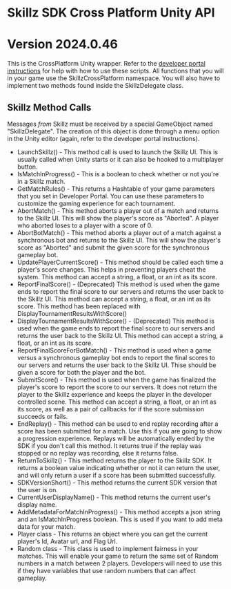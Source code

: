 # Skillz SDK Cross Platform Unity API
# Version 2024.0.46

This is the CrossPlatform Unity wrapper. Refer to the [developer portal instructions](https://cdn.skillz.com/doc/developer/) for help with how to use these scripts. All functions that you will in your game use the SkillzCrossPlatform namespace. You will also have to implement two methods found inside the SkillzDelegate class.

## Skillz Method Calls

Messages *from* Skillz must be received by a special GameObject named "SkillzDelegate". The creation of this object is done through a menu option in the Unity editor (again, refer to the developer portal instructions).

* LaunchSkillz() -  This method call is used to launch the Skillz UI. This is usually called when Unity starts or it can also be hooked to a multiplayer button.
* IsMatchInProgress() -  This is a boolean to check whether or not you're in a Skillz match.
* GetMatchRules() - This returns a Hashtable of your game parameters that you set in Developer Portal. You can use these parameters to customize the gaming experience for each tournament.
* AbortMatch() - This method aborts a player out of a match and returns to the Skillz UI. This will show the player's score as "Aborted". A player who aborted loses to a player with a score of 0.
* AbortBotMatch() - This method aborts a player out of a match against a synchronous bot and returns to the Skillz UI. This will show the player's score as "Aborted" and submit the given score for the synchronous gameplay bot.
* UpdatePlayerCurrentScore() - This method should be called each time a player's score changes. This helps in preventing players cheat the system. This method can accept a string, a float, or an int as its score.
* ReportFinalScore() - (Deprecated) This method is used when the game ends to report the final score to our servers and returns the user back to the Skillz UI. This method can accept a string, a float, or an int as its score. This method has been replaced with DisplayTournamentResultsWithScore()
* DisplayTournamentResultsWithScore() - (Deprecated) This method is used when the game ends to report the final score to our servers and returns the user back to the Skillz UI. This method can accept a string, a float, or an int as its score.
* ReportFinalScoreForBotMatch() - This method is used when a game versus a synchronous gameplay bot ends to report the final scores to our servers and returns the user back to the Skillz UI. Thise should be given a score for both the player and the bot.
* SubmitScore() - This method is used when the game has finalized the player's score to report the score to our servers. It does not return the player to the Skillz experience and keeps the player in the developer controlled scene. This method can accept a string, a float, or an int as its score, as well as a pair of callbacks for if the score submission succeeds or fails.
* EndReplay() - This method can be used to end replay recording after a score has been submitted for a match. Use this if you are going to show a progression experience. Replays will be automatically ended by the SDK if you don't call this method. It returns true if the replay was stopped or no replay was recording, else it returns false.
* ReturnToSkillz() - This method returns the player to the Skillz SDK. It returns a boolean value indicating whether or not it can return the user, and will only return a user if a score has been submitted successfully.
* SDKVersionShort() - This method returns the current SDK version that the user is on.
* CurrentUserDisplayName() - This method returns the current user's display name.
* AddMetadataForMatchInProgress() - This method accepts a json string and an IsMatchInProgress boolean. This is used if you want to add meta data for your match.
* Player class - This returns an object where you can get the current player's Id, Avatar url, and Flag Url.
* Random class - This class is used to implement fairness in your matches. This will enable your game to return the same set of Random numbers in a match between 2 players. Developers will need to use this if they have variables that use random numbers that can affect gameplay.

